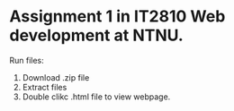 # Assignment 1 in IT2810 Web development at NTNU.

Run files:
  1. Download .zip file
  2. Extract files
  3. Double clikc .html file to view webpage.
